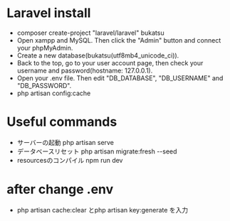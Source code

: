 # Laravel install
* composer create-project "laravel/laravel" bukatsu
* Open xampp and MySQL. Then click the "Admin" button and connect your phpMyAdmin.
* Create a new database(bukatsu(utf8mb4_unicode_ci)).
* Back to the top, go to your user account page, then check your username and password(hostname: 127.0.0.1).
* Open your .env file. Then edit "DB_DATABASE", "DB_USERNAME" and "DB_PASSWORD".
* php artisan config:cache

# Useful commands
* サーバーの起動 php artisan serve
* データベースリセット php artisan migrate:fresh --seed
* resourcesのコンパイル npm run dev

# after change .env
* php artisan cache:clear とphp artisan key:generate を入力
